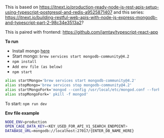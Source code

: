 This is based on https://itnext.io/production-ready-node-js-rest-apis-setup-using-typescript-postgresql-and-redis-a9525871407
and this series: https://itnext.io/building-restful-web-apis-with-node-js-express-mongodb-and-typescript-part-2-98c34e3513a2?

This is paired with frontend: https://github.com/jamtay/typescript-react-app

**To run**
- Install mongo [here](https://github.com/mongodb/homebrew-brew)
- Start mongo: `brew services start mongodb-community@4.2`
- `npm install`
- `Add env file (as below)`
- `npm start`

```bash
alias startMongo='brew services start mongodb-community@4.2'
alias stopMongo='brew services stop mongodb-community@4.2'
alias startMongoFork='mongod --config /usr/local/etc/mongod.conf --fork'
alias stopMongoFork=' pkill -f mongod'
```

To start:  `npm run dev`

**Env file example**
```bash
NODE_ENV=production
OPEN_CAGE_DATA_KEY=<KEY_USED_FOR_API_V1_SEARCH_ENDPOINT>
DATABASE_URL=mongodb://localhost:27017/{ENTER_DB_NAME_HERE}
```
